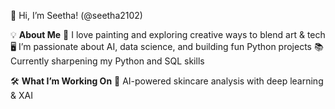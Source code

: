 👋 Hi, I’m Seetha! (@seetha2102)

💡 **About Me**
🎨 I love painting and exploring creative ways to blend art & tech
🖥️ I’m passionate about AI, data science, and building fun Python projects
📚 Currently sharpening my Python and SQL skills

🛠️ **What I’m Working On**
🤖 AI-powered skincare analysis with deep learning & XAI
